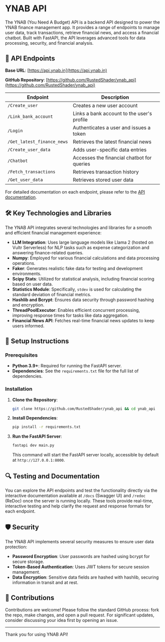 # YNAB API

The YNAB (You Need A Budget) API is a backend API designed to power the YNAB finance management app. It provides a range of endpoints to manage user data, track transactions, retrieve financial news, and access a financial chatbot. Built with FastAPI, the API leverages advanced tools for data processing, security, and financial analysis.

## 📜 API Endpoints

**Base URL**: [https://api.ynab.in](https://api.ynab.in)

**GitHub Repository**: [https://github.com/RustedShader/ynab_api](https://github.com/RustedShader/ynab_api)

| Endpoint                   | Description                                        |
|----------------------------|----------------------------------------------------|
| `/Create_user`             | Creates a new user account                         |
| `/Link_bank_account`       | Links a bank account to the user's profile         |
| `/Login`                   | Authenticates a user and issues a token            |
| `/Get_latest_finance_news` | Retrieves the latest financial news                |
| `/Create_user_data`        | Adds user-specific data entries                    |
| `/Chatbot`                 | Accesses the financial chatbot for queries         |
| `/Fetch_transactions`      | Retrieves transaction history                      |
| `/Get_user_data`           | Retrieves stored user data                         |

For detailed documentation on each endpoint, please refer to the [API documentation](https://api.ynab.in/docs).

## 🛠️ Key Technologies and Libraries

The YNAB API integrates several technologies and libraries for a smooth and efficient financial management experience:

- **LLM Integration**: Uses large language models like Llama 2 (hosted on Vultr Serverless) for NLP tasks such as expense categorization and answering finance-related queries.
- **Numpy**: Employed for various financial calculations and data processing operations.
- **Faker**: Generates realistic fake data for testing and development environments.
- **Scipy Stats**: Utilized for statistical analysis, including financial scoring based on user data.
- **Statistics Module**: Specifically, `stdev` is used for calculating the standard deviation of financial metrics.
- **Hashlib and Bcrypt**: Ensures data security through password hashing and encryption.
- **ThreadPoolExecutor**: Enables efficient concurrent processing, improving response times for tasks like data aggregation.
- **Financial News API**: Fetches real-time financial news updates to keep users informed.

## 🚀 Setup Instructions

### Prerequisites

- **Python 3.9+**: Required for running the FastAPI server.
- **Dependencies**: See the `requirements.txt` file for the full list of dependencies.

### Installation

1. **Clone the Repository**:

   ```bash
   git clone https://github.com/RustedShader/ynab_api && cd ynab_api
   ```

2. **Install Dependencies**:

   ```bash
   pip install -r requirements.txt
   ```

3. **Run the FastAPI Server**:

   ```bash
   fastapi dev main.py
   ```

   This command will start the FastAPI server locally, accessible by default at `http://127.0.0.1:8000`.

## 🔍 Testing and Documentation

You can explore the API endpoints and test the functionality directly via the interactive documentation available at `/docs` (Swagger UI) and `/redoc` (ReDoc) once the server is running locally. These tools provide real-time, interactive testing and help clarify the request and response formats for each endpoint.

## 🛡️ Security

The YNAB API implements several security measures to ensure user data protection:

- **Password Encryption**: User passwords are hashed using bcrypt for secure storage.
- **Token-Based Authentication**: Uses JWT tokens for secure session management.
- **Data Encryption**: Sensitive data fields are hashed with hashlib, securing information in transit and at rest.

## 🤝 Contributions

Contributions are welcome! Please follow the standard GitHub process: fork the repo, make changes, and open a pull request. For significant updates, consider discussing your idea first by opening an issue.

---

Thank you for using YNAB API!
